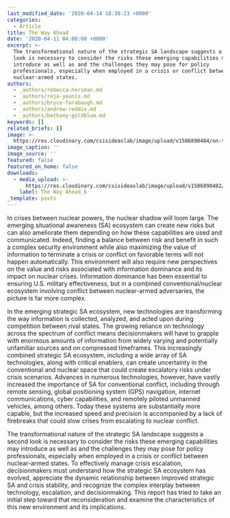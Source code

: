 ```yaml
---
last_modified_date: '2020-04-14 18:38:23 +0000'
categories:
  - Article
title: The Way Ahead
date: '2020-04-11 04:00:00 +0000'
excerpt: >-
  The transformational nature of the strategic SA landscape suggests a second
  look is necessary to consider the risks these emerging capabilities may
  introduce as well as and the challenges they may pose for policy
  professionals, especially when employed in a crisis or conflict between
  nuclear-armed states.
authors:
  - _authors/rebecca-hersman.md
  - _authors/reja-younis.md
  - _authors/bryce-farabaugh.md
  - _authors/andrew-reddie.md
  - _authors/bethany-goldblum.md
keywords: []
related_briefs: []
image: >-
  https://res.cloudinary.com/csisideaslab/image/upload/v1586890404/on-the-radar/OnTheRadar_illustration_electronic_warfare2_wqbwdd.jpg
image_caption: ''
image_source: ''
featured: false
featured_on_home: false
downloads:
  - media_upload: >-
      https://res.cloudinary.com/csisideaslab/image/upload/v1586890482/on-the-radar/OnTheRadar_Chapter_6_sqsike.pdf
    label: The Way Ahead_6
_template: posts
---
```


In crises between nuclear powers, the nuclear shadow will loom large. The emerging situational awareness (SA) ecosystem can create new risks but can also ameliorate them depending on how these capabilities are used and communicated. Indeed, finding a balance between risk and benefit in such a complex security environment while also maximizing the value of information to terminate a crisis or conflict on favorable terms will not happen automatically. This environment will also require new perspectives on the value and risks associated with information dominance and its impact on nuclear crises. Information dominance has been essential to ensuring U.S. military effectiveness, but in a combined conventional/nuclear ecosystem involving conflict between nuclear-armed adversaries, the picture is far more complex.

In the emerging strategic SA ecosystem, new technologies are transforming the way information is collected, analyzed, and acted upon during competition between rival states. The growing reliance on technology across the spectrum of conflict means decisionmakers will have to grapple with enormous amounts of information from widely varying and potentially unfamiliar sources and on compressed timeframes. This increasingly combined strategic SA ecosystem, including a wide array of SA technologies, along with critical enablers, can create uncertainty in the conventional and nuclear space that could create escalatory risks under crisis scenarios. Advances in numerous technologies, however, have vastly increased the importance of SA for conventional conflict, including through remote sensing, global positioning system (GPS) navigation, internet communications, cyber capabilities, and remotely piloted unmanned vehicles, among others. Today these systems are substantially more capable, but the increased speed and precision is accompanied by a lack of firebreaks that could slow crises from escalating to nuclear conflict.

The transformational nature of the strategic SA landscape suggests a second look is necessary to consider the risks these emerging capabilities may introduce as well as and the challenges they may pose for policy professionals, especially when employed in a crisis or conflict between nuclear-armed states. To effectively manage crisis escalation, decisionmakers must understand how the strategic SA ecosystem has evolved, appreciate the dynamic relationship between improved strategic SA and crisis stability, and recognize the complex interplay between technology, escalation, and decisionmaking. This report has tried to take an initial step toward that reconsideration and examine the characteristics of this new environment and its implications.
